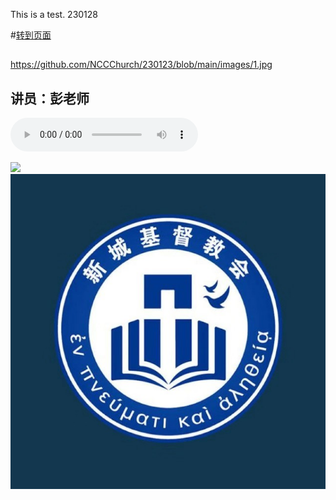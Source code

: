 This is a test.  230128

#[转到页面](https://nccchurch.github.io/test/)
##
https://github.com/NCCChurch/230123/blob/main/images/1.jpg

## 讲员：彭老师
<audio controls src="https://github.com/NCCChurch/230123/blob/main/230123.mp3"></audio>

![](https://freepngimg.com/download/strawberry/7-2-strawberry-png-hd.png)
![](LOGO.jpg)
